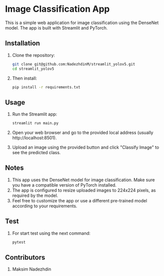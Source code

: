 # Image Classification App

This is a simple web application for image classification using the DenseNet model. The app is built with Streamlit and PyTorch.

## Installation

1. Clone the repository:

   ```bash
   git clone git@github.com:NadezhdinM/streamlit_yolov5.git
   cd streamlit_yolov5

2. Then install:
    ```bash
    pip install -r requirements.txt

Usage
----
1. Run the Streamlit app:

   ```bash
   streamlit run main.py
   
2. Open your web browser and go to the provided local address (usually http://localhost:8501).
3. Upload an image using the provided button and click "Classify Image" to see the predicted class.

Notes
---

1. This app uses the DenseNet model for image classification. Make sure you have a compatible version of PyTorch installed.
2. The app is configured to resize uploaded images to 224x224 pixels, as required by the model.
3. Feel free to customize the app or use a different pre-trained model according to your requirements.

Test
---

1. For start test using the next command:
   ```bash
   pytest

Contributors
---

1. Maksim Nadezhdin
